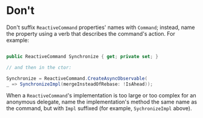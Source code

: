 # Don't
Don't suffix `ReactiveCommand` properties' names with `Command`; instead, name the property using a verb that describes the command's action. For example:

```cs

public ReactiveCommand Synchronize { get; private set; }

// and then in the ctor:

Synchronize = ReactiveCommand.CreateAsyncObservable(
_ => SynchronizeImpl(mergeInsteadOfRebase: !IsAhead));
```

When a `ReactiveCommand`'s implementation is too large or too complex for an anonymous delegate, name the implementation's method the same name as the command, but with `Impl` suffixed (for example, `SychronizeImpl` above).

